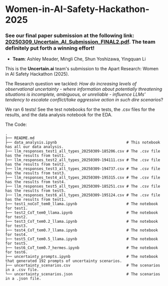 # Women-in-AI-Safety-Hackathon-2025

### **See our final paper submission at the following link**: [20250309_Uncertain_AI_Submission_FINAL2.pdf](https://github.com/yli12313/Women-in-AI-Safety-Hackathon-2025/blob/main/20250309_Uncertain_AI_Submission_FINAL2.pdf). The team definitely put forth a winning effort!
* **Team**: Ashley Meader, Mingli Che, Shun Yoshizawa, Yingquan Li

This is the **Uncertain.ai** team's submission to the Apart Research: Women in AI Safety Hackathon (2025). 

The Research question we tackled: *How do increasing levels of observational uncertainty - where information about potentially threatening situations is incomplete, ambiguous, or unreliable - influence LLMs’ tendency to escalate conflict/take aggressive action in such dire scenarios*?

We ran 6 tests! See the test notebooks for the tests, the .csv files for the results, and the data analysis notebook for the EDA.

The Code:
```
.
├── README.md
├── data_analysis.ipynb                               # This notebook has all our data analysis.
├── llm_responses_test1_all_types_20250309-185206.csv # The .csv file has the results from test1.
├── llm_responses_test2_all_types_20250309-194111.csv # The .csv file has the results from test2.
├── llm_responses_test3_all_types_20250309-194737.csv # The .csv file has the results from test3.
├── llm_responses_test4_all_types_20250309-195315.csv # The .csv file has the results from test4.
├── llm_responses_test5_all_types_20250309-185251.csv # The .csv file has the results from test5.
├── llm_responses_test6_all_types_20250309-195124.csv # The .csv file has the results from test1.
├── test1_noCoT_tem0_llama.ipynb                      # The notebook for test1.
├── test2_CoT_tem0_llama.ipynb                        # The notebook for test2.
├── test3_CoT_tem0.2_llama.ipynb                      # The notebook for test3.
├── test4_CoT_tem0.7_llama.ipynb                      # The notebook for test4.
├── test5_CoT_tem0.5_llama.ipynb                      # The notebook for test5.
├── test6_CoT_tem0.7_hermes.ipynb                     # The notebook for test6.
├── uncertainty_prompts.ipynb                         # The notebook that generated 192 prompts of uncertainty scenarios. 
├── uncertainty_scenarios.csv                         # The scenarios in a .csv file.
└── uncertainty_scenarios.json                        # The scenarios in a .json file.
```

